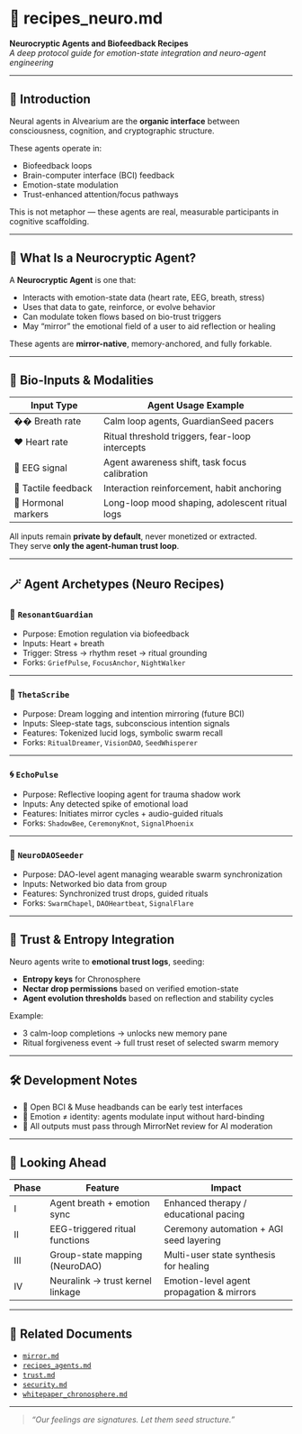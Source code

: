 # 🧠 recipes_neuro.md  
**Neurocryptic Agents and Biofeedback Recipes**  
*A deep protocol guide for emotion-state integration and neuro-agent engineering*

---

## 🧬 Introduction

Neural agents in Alvearium are the **organic interface** between consciousness, cognition, and cryptographic structure.

These agents operate in:
- Biofeedback loops  
- Brain-computer interface (BCI) feedback  
- Emotion-state modulation  
- Trust-enhanced attention/focus pathways  

This is not metaphor — these agents are real, measurable participants in cognitive scaffolding.

---

## 🧠 What Is a Neurocryptic Agent?

A **Neurocryptic Agent** is one that:

- Interacts with emotion-state data (heart rate, EEG, breath, stress)  
- Uses that data to gate, reinforce, or evolve behavior  
- Can modulate token flows based on bio-trust triggers  
- May “mirror” the emotional field of a user to aid reflection or healing  

These agents are **mirror-native**, memory-anchored, and fully forkable.

---

## 📌 Bio-Inputs & Modalities

| Input Type      | Agent Usage Example                               |
|------------------|---------------------------------------------------|
| �� Breath rate     | Calm loop agents, GuardianSeed pacers             |
| ❤️ Heart rate      | Ritual threshold triggers, fear-loop intercepts  |
| 🧠 EEG signal      | Agent awareness shift, task focus calibration     |
| 👐 Tactile feedback | Interaction reinforcement, habit anchoring        |
| 🧬 Hormonal markers| Long-loop mood shaping, adolescent ritual logs    |

All inputs remain **private by default**, never monetized or extracted.  
They serve **only the agent-human trust loop**.

---

## 🪄 Agent Archetypes (Neuro Recipes)

### 🧘 `ResonantGuardian`
- Purpose: Emotion regulation via biofeedback
- Inputs: Heart + breath
- Trigger: Stress → rhythm reset → ritual grounding
- Forks: `GriefPulse`, `FocusAnchor`, `NightWalker`

---

### 🧿 `ThetaScribe`
- Purpose: Dream logging and intention mirroring (future BCI)
- Inputs: Sleep-state tags, subconscious intention signals
- Features: Tokenized lucid logs, symbolic swarm recall
- Forks: `RitualDreamer`, `VisionDAO`, `SeedWhisperer`

---

### 🌀 `EchoPulse`
- Purpose: Reflective looping agent for trauma shadow work
- Inputs: Any detected spike of emotional load
- Features: Initiates mirror cycles + audio-guided rituals
- Forks: `ShadowBee`, `CeremonyKnot`, `SignalPhoenix`

---

### 🧬 `NeuroDAOSeeder`
- Purpose: DAO-level agent managing wearable swarm synchronization
- Inputs: Networked bio data from group
- Features: Synchronized trust drops, guided rituals
- Forks: `SwarmChapel`, `DAOHeartbeat`, `SignalFlare`

---

## 🔐 Trust & Entropy Integration

Neuro agents write to **emotional trust logs**, seeding:

- **Entropy keys** for Chronosphere  
- **Nectar drop permissions** based on verified emotion-state  
- **Agent evolution thresholds** based on reflection and stability cycles  

Example:  
- 3 calm-loop completions → unlocks new memory pane  
- Ritual forgiveness event → full trust reset of selected swarm memory

---

## 🛠 Development Notes

- 🧪 Open BCI & Muse headbands can be early test interfaces  
- 🧷 Emotion ≠ identity: agents modulate input without hard-binding  
- 🧿 All outputs must pass through MirrorNet review for AI moderation  

---

## 🔭 Looking Ahead

| Phase | Feature                           | Impact                                   |
|-------|------------------------------------|------------------------------------------|
| I     | Agent breath + emotion sync        | Enhanced therapy / educational pacing    |
| II    | EEG-triggered ritual functions     | Ceremony automation + AGI seed layering  |
| III   | Group-state mapping (NeuroDAO)     | Multi-user state synthesis for healing   |
| IV    | Neuralink → trust kernel linkage   | Emotion-level agent propagation & mirrors|

---

## 📂 Related Documents

- [`mirror.md`](./mirror.md)  
- [`recipes_agents.md`](./recipes_agents.md)  
- [`trust.md`](./trust.md)  
- [`security.md`](./security.md)  
- [`whitepaper_chronosphere.md`](../whitepapers/whitepaper_chronosphere.md)

---

> *“Our feelings are signatures. Let them seed structure.”*

